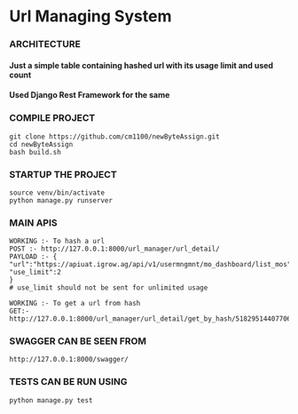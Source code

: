 # Url Managing System

### ARCHITECTURE
#### Just a simple table containing hashed url with its usage limit and used count
#### Used Django Rest Framework for the same

### COMPILE PROJECT
    git clone https://github.com/cm1100/newByteAssign.git
    cd newByteAssign
    bash build.sh


### STARTUP THE PROJECT
    source venv/bin/activate
    python manage.py runserver

### MAIN APIS
    
    WORKING :- To hash a url
    POST :- http://127.0.0.1:8000/url_manager/url_detail/
    PAYLOAD :- {
    "url":"https://apiuat.igrow.ag/api/v1/usermngmnt/mo_dashboard/list_mos",
    "use_limit":2
    }
    # use_limit should not be sent for unlimited usage

    WORKING :- To get a url from hash
    GET:- http://127.0.0.1:8000/url_manager/url_detail/get_by_hash/5182951440770647301


### SWAGGER CAN BE SEEN FROM
    http://127.0.0.1:8000/swagger/


### TESTS CAN BE RUN USING
    python manage.py test